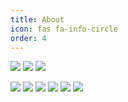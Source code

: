 ```yaml
---
title: About
icon: fas fa-info-circle
order: 4
---
```


<a><img src="https://img.shields.io/badge/HTML5-E34F26?style=flat-square&logo=HTML5&logoColor=white"/></a>
<a><img src="https://img.shields.io/badge/CSS3-1572B6?style=flat-square&logo=CSS3&logoColor=white"/></a>
<a><img src="https://img.shields.io/badge/JavaScript-F7DF1E?style=flat-square&logo=JavaScript&logoColor=white"/></a>

<a><img src="https://img.shields.io/badge/Python-3776AB?style=flat-square&logo=Python&logoColor=white"/></a>
<a><img src="https://img.shields.io/badge/PHP-777BB4?style=flat-square&logo=Php&logoColor=white"/></a>
<a><img src="https://img.shields.io/badge/MySql-4479A1?style=flat-square&logo=MySql&logoColor=white"/></a>
<a><img src="https://img.shields.io/badge/Swift-F05138?style=flat-square&logo=Swift&logoColor=white"/></a>
<a><img src="https://img.shields.io/badge/C%23-239120?style=flat-square&logo=Csharp&logoColor=white"/></a>
<a><img src="https://img.shields.io/badge/Unity-black?style=flat-square&logo=Unity&logoColor=white"/></a>
